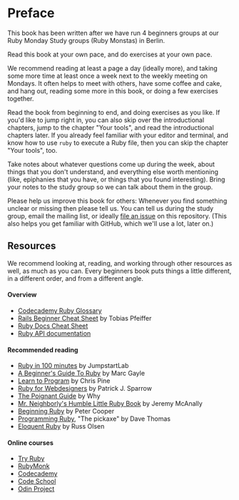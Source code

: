 # Preface

This book has been written after we have run 4 beginners groups at our Ruby
Monday Study groups (Ruby Monstas) in Berlin.

Read this book at your own pace, and do exercises at your own pace.

We recommend reading at least a page a day (ideally more), and taking some more
time at least once a week next to the weekly meeting on Mondays. It often helps
to meet with others, have some coffee and cake, and hang out, reading some more
in this book, or doing a few exercises together.

Read the book from beginning to end, and doing exercises as you like. If you'd
like to jump right in, you can also skip over the introductional chapters, jump
to the chapter "Your tools", and read the introductional chapters later. If you
already feel familiar with your editor and terminal, and know how to use `ruby`
to execute a Ruby file, then you can skip the chapter "Your tools", too.

Take notes about whatever questions come up during the week, about things that
you don't understand, and everything else worth mentioning (like, epiphanies
that you have, or things that you found interesting). Bring your notes to the
study group so we can talk about them in the group.

Please help us improve this book for others: Whenever you find something
unclear or missing then please tell us. You can tell us during the study group,
email the mailing list, or ideally [file an issue](https://github.com/rubymonsters/learning_ruby/issues/new)
on this repository. (This also helps you get familiar with GitHub, which we'll
use a lot, later on.)


## Resources

We recommend looking at, reading, and working through other resources as well,
as much as you can. Every beginners book puts things a little different, in a
different order, and from a different angle.

#### Overview

* [Codecademy Ruby Glossary](http://www.codecademy.com/glossary/ruby)
* [Rails Beginner Cheat Sheet](http://www.pragtob.info/rails-beginner-cheatsheet/index.html) by Tobias Pfeiffer
* [Ruby Docs Cheat Sheet](http://overapi.com/ruby)
* [Ruby API documentation](http://ruby-doc.org/core-2.2.0)

#### Recommended reading

* [Ruby in 100 minutes](http://tutorials.jumpstartlab.com/projects/ruby_in_100_minutes.html) by JumpstartLab
* [A Beginner's Guide To Ruby](https://hackhands.com/beginners-guide-ruby) by Marc Gayle
* [Learn to Program](https://pine.fm/LearnToProgram/chap_00.html) by Chris Pine
* [Ruby for Webdesigners](http://rubyforwebdesigners.com) by Patrick J. Sparrow
* [The Poignant Guide](http://mislav.uniqpath.com/poignant-guide/book) by Why
* [Mr. Neighborly's Humble Little Ruby Book](http://www.humblelittlerubybook.com) by Jeremy McAnally
* [Beginning Ruby](http://www.amazon.com/books/dp/1590597664) by Peter Cooper
* [Programming Ruby](https://pragprog.com/book/ruby4/programming-ruby-1-9-2-0), "The pickaxe" by Dave Thomas
* [Eloquent Ruby](http://www.amazon.com/Eloquent-Ruby-Addison-Wesley-Professional-Series/dp/0321584104) by Russ Olsen

#### Online courses

* [Try Ruby](http://tryruby.org)
* [RubyMonk](http://rubymonk.com/learning/books/1)
* [Codecademy](http://www.codecademy.com)
* [Code School](http://www.codeschool.com)
* [Odin Project](http://www.theodinproject.com/ruby-programming)

